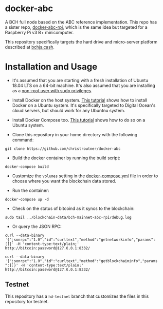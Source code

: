 # docker-abc
A BCH full node based on the ABC reference implementation. This repo has a
sister repo, [docker-abc-rpi](https://github.com/christroutner/docker-abc-rpi), which
is the same idea but targeted for a Raspberry Pi v3 B+ minicomputer.

This repository specifically targets the hard drive and micro-server platform
described at [bchjs.cash](https://bchjs.cash).

# Installation and Usage
- It's assumed that you are starting with a fresh installation of Ubuntu 18.04
LTS on a 64-bit machine. It's also assumed that you are installing as
a [non-root user with sudo privileges](https://www.digitalocean.com/community/tutorials/initial-server-setup-with-ubuntu-16-04).

- Install Docker on the host
system. [This tutorial](https://www.digitalocean.com/community/tutorials/how-to-install-and-use-docker-on-ubuntu-18-04) shows
how to install Docker on a Ubuntu system. It's specifically targeted to Digital
Ocean's cloud servers, but should work for any Ubuntnu system.

- Install Docker Compose too. [This tutorial](https://www.digitalocean.com/community/tutorials/how-to-install-docker-compose-on-ubuntu-18-04)
shows how to do so on a Ubuntu system.

- Clone this repository in your home directory with the following command:

`git clone https://github.com/christroutner/docker-abc`

- Build the docker container by running the build script:

`docker-compose build`

- Customize the `volumes` setting in the [docker-compose.yml](docker-compose.yml)
file in order to choose where you want the blockchain data stored.

- Run the container:

`docker-compose up -d`

- Check on the status of bitcoind as it syncs to the blockchain:

`sudo tail ../blockchain-data/bch-mainnet-abc-rpi/debug.log`

- Or query the JSON RPC:

`curl --data-binary '{"jsonrpc":"1.0","id":"curltext","method":"getnetworkinfo","params":[]}' -H 'content-type:text/plain;' http://bitcoin:password@127.0.0.1:8332/`

`curl --data-binary '{"jsonrpc":"1.0","id":"curltext","method":"getblockchaininfo","params":[]}' -H 'content-type:text/plain;' http://bitcoin:password@127.0.0.1:8332/`

## Testnet
This repository has a `hd-testnet` branch that customizes the files in this
repository for testnet.

